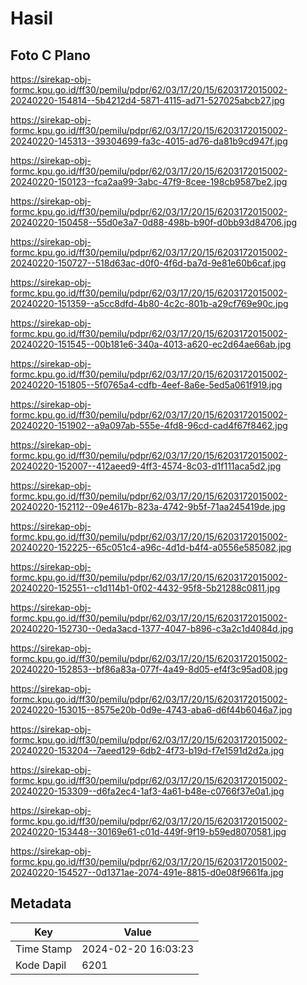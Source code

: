 # Hasil

## Foto C Plano

https://sirekap-obj-formc.kpu.go.id/ff30/pemilu/pdpr/62/03/17/20/15/6203172015002-20240220-154814--5b4212d4-5871-4115-ad71-527025abcb27.jpg

https://sirekap-obj-formc.kpu.go.id/ff30/pemilu/pdpr/62/03/17/20/15/6203172015002-20240220-145313--39304699-fa3c-4015-ad76-da81b9cd947f.jpg

https://sirekap-obj-formc.kpu.go.id/ff30/pemilu/pdpr/62/03/17/20/15/6203172015002-20240220-150123--fca2aa99-3abc-47f9-8cee-198cb9587be2.jpg

https://sirekap-obj-formc.kpu.go.id/ff30/pemilu/pdpr/62/03/17/20/15/6203172015002-20240220-150458--55d0e3a7-0d88-498b-b90f-d0bb93d84706.jpg

https://sirekap-obj-formc.kpu.go.id/ff30/pemilu/pdpr/62/03/17/20/15/6203172015002-20240220-150727--518d63ac-d0f0-4f6d-ba7d-9e81e60b6caf.jpg

https://sirekap-obj-formc.kpu.go.id/ff30/pemilu/pdpr/62/03/17/20/15/6203172015002-20240220-151359--a5cc8dfd-4b80-4c2c-801b-a29cf769e90c.jpg

https://sirekap-obj-formc.kpu.go.id/ff30/pemilu/pdpr/62/03/17/20/15/6203172015002-20240220-151545--00b181e6-340a-4013-a620-ec2d64ae66ab.jpg

https://sirekap-obj-formc.kpu.go.id/ff30/pemilu/pdpr/62/03/17/20/15/6203172015002-20240220-151805--5f0765a4-cdfb-4eef-8a6e-5ed5a061f919.jpg

https://sirekap-obj-formc.kpu.go.id/ff30/pemilu/pdpr/62/03/17/20/15/6203172015002-20240220-151902--a9a097ab-555e-4fd8-96cd-cad4f67f8462.jpg

https://sirekap-obj-formc.kpu.go.id/ff30/pemilu/pdpr/62/03/17/20/15/6203172015002-20240220-152007--412aeed9-4ff3-4574-8c03-d1f111aca5d2.jpg

https://sirekap-obj-formc.kpu.go.id/ff30/pemilu/pdpr/62/03/17/20/15/6203172015002-20240220-152112--09e4617b-823a-4742-9b5f-71aa245419de.jpg

https://sirekap-obj-formc.kpu.go.id/ff30/pemilu/pdpr/62/03/17/20/15/6203172015002-20240220-152225--65c051c4-a96c-4d1d-b4f4-a0556e585082.jpg

https://sirekap-obj-formc.kpu.go.id/ff30/pemilu/pdpr/62/03/17/20/15/6203172015002-20240220-152551--c1d114b1-0f02-4432-95f8-5b21288c0811.jpg

https://sirekap-obj-formc.kpu.go.id/ff30/pemilu/pdpr/62/03/17/20/15/6203172015002-20240220-152730--0eda3acd-1377-4047-b896-c3a2c1d4084d.jpg

https://sirekap-obj-formc.kpu.go.id/ff30/pemilu/pdpr/62/03/17/20/15/6203172015002-20240220-152853--bf86a83a-077f-4a49-8d05-ef4f3c95ad08.jpg

https://sirekap-obj-formc.kpu.go.id/ff30/pemilu/pdpr/62/03/17/20/15/6203172015002-20240220-153015--8575e20b-0d9e-4743-aba6-d6f44b6046a7.jpg

https://sirekap-obj-formc.kpu.go.id/ff30/pemilu/pdpr/62/03/17/20/15/6203172015002-20240220-153204--7aeed129-6db2-4f73-b19d-f7e1591d2d2a.jpg

https://sirekap-obj-formc.kpu.go.id/ff30/pemilu/pdpr/62/03/17/20/15/6203172015002-20240220-153309--d6fa2ec4-1af3-4a61-b48e-c0766f37e0a1.jpg

https://sirekap-obj-formc.kpu.go.id/ff30/pemilu/pdpr/62/03/17/20/15/6203172015002-20240220-153448--30169e61-c01d-449f-9f19-b59ed8070581.jpg

https://sirekap-obj-formc.kpu.go.id/ff30/pemilu/pdpr/62/03/17/20/15/6203172015002-20240220-154527--0d1371ae-2074-491e-8815-d0e08f9661fa.jpg


## Metadata

| Key        | Value               |
| ---------- | ------------------- |
| Time Stamp | 2024-02-20 16:03:23 |
| Kode Dapil | 6201                |



